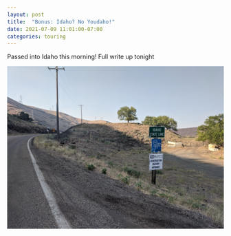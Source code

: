 ```yaml
---
layout: post
title:  "Bonus: Idaho? No Youdaho!"
date: 2021-07-09 11:01:00-07:00
categories: touring
---
```

Passed into Idaho this morning! Full write up tonight  

[![](/assets/1625853673345163-0.png)](/assets/1625853673345163-0.png)

